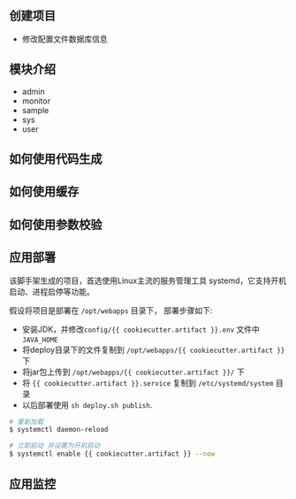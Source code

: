 
## 创建项目
- 修改配置文件数据库信息


## 模块介绍
- admin
- monitor
- sample
- sys
- user



## 如何使用代码生成

## 如何使用缓存

## 如何使用参数校验

## 应用部署
该脚手架生成的项目，首选使用Linux主流的服务管理工具 systemd，它支持开机启动、进程启停等功能。

假设将项目是部署在 `/opt/webapps` 目录下， 部署步骤如下: 
- 安装JDK，并修改`config/{{ cookiecutter.artifact }}.env` 文件中`JAVA_HOME`
- 将deploy目录下的文件复制到 `/opt/webapps/{{ cookiecutter.artifact }}` 下
- 将jar包上传到 `/opt/webapps/{{ cookiecutter.artifact }}/` 下
- 将 `{{ cookiecutter.artifact }}.service` 复制到 `/etc/systemd/system` 目录
- 以后部署使用 `sh deploy.sh publish`.

```bash
# 重新加载
$ systemctl daemon-reload

# 立即启动 并设置为开机启动
$ systemctl enable {{ cookiecutter.artifact }} --now
```


## 应用监控


